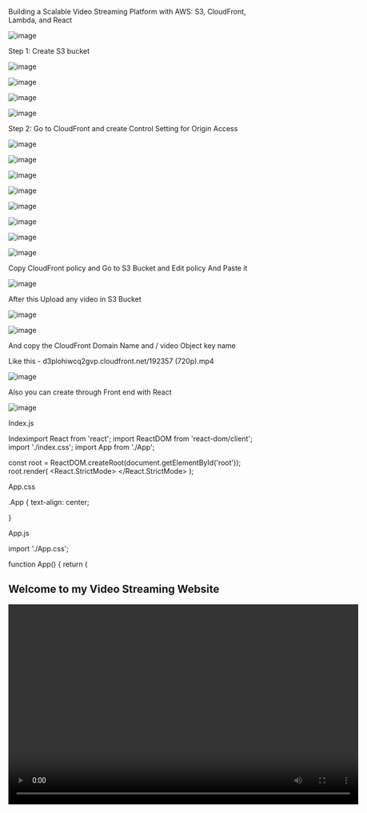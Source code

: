 



Building a Scalable Video Streaming Platform with AWS: S3, CloudFront, Lambda, and React
 

![image](https://github.com/subhamo1/AWS-DevOps_-Project/assets/101514854/9938b919-31ff-4ab0-b04e-4060990de62e)


 
 Step 1: Create S3 bucket
 
![image](https://github.com/subhamo1/AWS-DevOps_-Project/assets/101514854/08d8b38b-abde-4cba-af0e-2c03835ee864)


 ![image](https://github.com/subhamo1/AWS-DevOps_-Project/assets/101514854/394c836c-e7c9-4db5-9ae6-097bf630a53a)

![image](https://github.com/subhamo1/AWS-DevOps_-Project/assets/101514854/0d06580c-19aa-492c-9744-348d7d3826a5)


![image](https://github.com/subhamo1/AWS-DevOps_-Project/assets/101514854/2da4d8d2-ecbb-413a-9377-9ef1f34a91fb)


Step 2:
Go to CloudFront and create Control Setting for Origin Access
 
![image](https://github.com/subhamo1/AWS-DevOps_-Project/assets/101514854/861b9860-2480-4186-a4d7-9bb6323c8b55)



![image](https://github.com/subhamo1/AWS-DevOps_-Project/assets/101514854/4d426691-8609-4047-87a2-585b087a398a)


 
![image](https://github.com/subhamo1/AWS-DevOps_-Project/assets/101514854/b6e819ea-10f9-43ce-9bd8-9c6d3d77edfb)

 
![image](https://github.com/subhamo1/AWS-DevOps_-Project/assets/101514854/e1cb67cc-1582-4418-bd07-54f651771fc0)


![image](https://github.com/subhamo1/AWS-DevOps_-Project/assets/101514854/378d82d6-56aa-499a-b290-8c6ffd3b68c4)
 

![image](https://github.com/subhamo1/AWS-DevOps_-Project/assets/101514854/d7313f81-842d-44d6-8b90-5cf139e3f597)

 

 ![image](https://github.com/subhamo1/AWS-DevOps_-Project/assets/101514854/7d7efc83-22bf-4276-b0b3-a31ef7ebe605)


 
![image](https://github.com/subhamo1/AWS-DevOps_-Project/assets/101514854/6d7b5dea-f5a1-4026-9fd2-17a0d3a0509f)

 


Copy CloudFront policy and Go to S3 Bucket and Edit policy
And Paste it

 
![image](https://github.com/subhamo1/AWS-DevOps_-Project/assets/101514854/fe005faf-d2b1-4344-be03-34159bef9c76)


After this Upload any video in S3 Bucket
 
![image](https://github.com/subhamo1/AWS-DevOps_-Project/assets/101514854/21b918a2-e858-4fd3-bc93-e1320e488320)

 
![image](https://github.com/subhamo1/AWS-DevOps_-Project/assets/101514854/bb50f8f7-efc4-4009-866d-b7bd60ae4c34)


And copy the CloudFront Domain Name and / video Object key name

Like this - d3plohiwcq2gvp.cloudfront.net/192357 (720p).mp4


 
![image](https://github.com/subhamo1/AWS-DevOps_-Project/assets/101514854/abb2b220-4434-497c-9592-d51b4f78c267)



Also you can create through Front end with React 

![image](https://github.com/subhamo1/AWS-DevOps_-Project/assets/101514854/a23ad0ad-efdb-494d-983c-3aafd440f978)


 
Index.js

Indeximport React from 'react';
import ReactDOM from 'react-dom/client';
import './index.css';
import App from './App';

const root = ReactDOM.createRoot(document.getElementById('root'));
root.render(
  <React.StrictMode>
    <App />
  </React.StrictMode>
);


App.css


.App {
  text-align: center;

}

App.js


import './App.css';

function App() {
  return (
    <div className="App">
    <h2>Welcome to my Video Streaming Website</h2>
    <video width="700px" height="400px" controls>
    <source src="https://d3plohiwcq2gvp.cloudfront.net/192357%20(720p).mp4" type="video/mp4"/>

    </video>
      
    </div>
  );
}

export default App;


